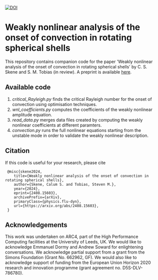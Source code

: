 [![DOI](https://zenodo.org/badge/667766241.svg)](https://zenodo.org/doi/10.5281/zenodo.13284472)

# Weakly nonlinear analysis of the onset of convection in rotating spherical shells

This repository contains companion code for the paper 'Weakly nonlinear analysis of the onset of convection in rotating spherical shells' by C. S. Skene and S. M. Tobias (in review). A preprint is available [here](https://arxiv.org/abs/2408.15603).

## Available code
1. *critical_Rayleigh.py* finds the critical Rayleigh number for the onset of convection using optimisation techniques.
2. *wnl_coefficients.py* computes the coefficients of the weakly nonlinear amplitude equation.
3. *read_data.py* merges data files created by computing the weakly nonlinear coefficients at different paramters.
4. *convection.py* runs the full nonlinear equations starting from the unstable mode in order to validate the weakly nonlinear description.

## Citation
If this code is useful for your research, please cite
```
 @misc{skene2024,
    title={Weakly nonlinear analysis of the onset of convection in rotating spherical shells}, 
    author={Skene, Calum S. and Tobias, Steven M.},
    year={2024},
    eprint={2408.15603},
    archivePrefix={arXiv},
    primaryClass={physics.flu-dyn},
    url={https://arxiv.org/abs/2408.15603}, 
 }
```

## Acknowledgements
This work was undertaken on ARC4, part of the High Performance Computing facilities at the University of Leeds, UK. We would like to acknowledge Emmanuel Dormy and Andrew Soward for enlightening conversations. We acknowledge partial support from a grant from the Simons Foundation (Grant No. 662962, GF). We would also like to acknowledge support of funding from the European Union Horizon 2020 research and innovation programme (grant agreement no. D5S-DLV-786780).
